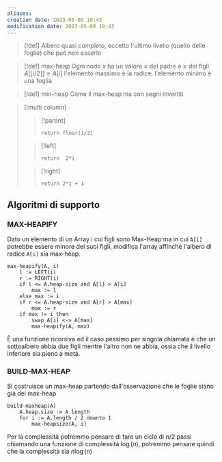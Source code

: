 ```yaml
---
aliases: 
creation date: 2023-05-09 10:43
modification date: 2023-05-09 10:43
---
```

>[!def]
>Albero quasi completo, eccetto l'ultimo livello (quello delle foglie) che può non esserlo

>[!def] max-heap
>Ogni nodo $x$ ha un valore $\leq$ del padre e $\geq$ dei figli
>$A[\lfloor i / 2 \rfloor] \geq A[i]$
> l'elemento massimo è la radice, l'elemento minimo è una foglia

>[!def] min-heap
>Come il max-heap ma con segni invertiti


>[!multi column]
>
>>[!parent]
>>```clike
>>return floor(i/2)
>>```
>
>>[!left]
>>```clike
>>return  2*i
>>```
>
>>[!right]
>>```clike
>>return 2*i + 1
>>```


## Algoritmi di supporto

### MAX-HEAPIFY
Dato un elemento di un Array i cui figli sono Max-Heap ma in cui `A[i]` potrebbe essere minore dei suoi figli, modifica l'array affinchè l'albero di radice `A[i]` sia max-heap.

```clike
max-heapify(A, i)
	l := LEFT(i)
	r := RIGHT(i)
	if l <= A.heap-size and A[l] > A[i]
		max := l
	else max := i
	if r <= A.heap-size and A[r] > A[max]
		max := r
	if max != i then
		swap A[i] <-> A[max]
		max-heapify(A, max)
```

È una funzione ricorsiva ed il caso pessimo per singola chiamata è che un sottoalbero abbia due figli mentre l'altro non ne abbia, ossia che il livello inferiore sia pieno a metà.

### BUILD-MAX-HEAP
Si costruisce un max-heap partendo dall'osservazione che le foglie siano già dei max-heap

```clike
build-maxheap(A)
	A.heap.size := A.length
	for i := A.length / 2 downto 1
		max-heapsize(A, i)
```

Per la complessità potremmo pensare di fare un ciclo di $n/2$ passi chiamando una funzione di complessità $\log(n)$, potremmo pensare quindi che la complessità sia $n \log(n)$